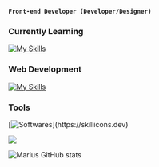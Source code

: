 **`Front-end Developer (Developer/Designer)`**

### Currently Learning
[![My Skills](https://skillicons.dev/icons?i=react,redux)](https://skillicons.dev)

### Web Development
[![My Skills](https://skillicons.dev/icons?i=js,css,svelte,tailwind)](https://skillicons.dev)

### Tools
[![Softwares](https://skillicons.dev/icons?i=vscode,figma,postman,illustrator,)](https://skillicons.dev)



![](https://komarev.com/ghpvc/?username=mariusrundereim&color=green)


![Marius GitHub stats](https://github-readme-stats.vercel.app/api?username=mariusrundereim&show_icons=true&theme=gruvbox)


<!--
**mariusrundereim/mariusrundereim** is a ✨ _special_ ✨ repository because its `README.md` (this file) appears on your GitHub profile.

Here are some ideas to get you started:

- 🔭 I’m currently working on ...
- 🌱 I’m currently learning ...
- 👯 I’m looking to collaborate on ...
- 🤔 I’m looking for help with ...
- 💬 Ask me about ...
- 📫 How to reach me: ...
- 😄 Pronouns: ...
- ⚡ Fun fact: ...
-->
